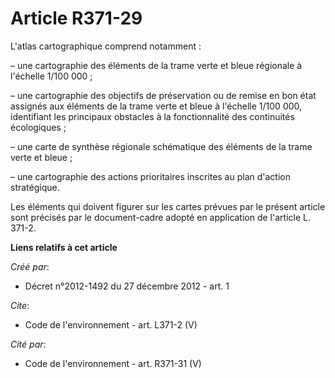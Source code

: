 # Article R371-29

L'atlas cartographique comprend notamment :

– une cartographie des éléments de la trame verte et bleue régionale à l'échelle 1/100 000 ;

– une cartographie des objectifs de préservation ou de remise en bon état assignés aux éléments de la trame verte et bleue à
l'échelle 1/100 000, identifiant les principaux obstacles à la fonctionnalité des continuités écologiques ;

– une carte de synthèse régionale schématique des éléments de la trame verte et bleue ;

– une cartographie des actions prioritaires inscrites au plan d'action stratégique.

Les éléments qui doivent figurer sur les cartes prévues par le présent article sont précisés par le document-cadre adopté en
application de l'article L. 371-2.

**Liens relatifs à cet article**

_Créé par_:

  - Décret n°2012-1492 du 27 décembre 2012 - art. 1

_Cite_:

  - Code de l'environnement - art. L371-2 (V)

_Cité par_:

  - Code de l'environnement - art. R371-31 (V)
